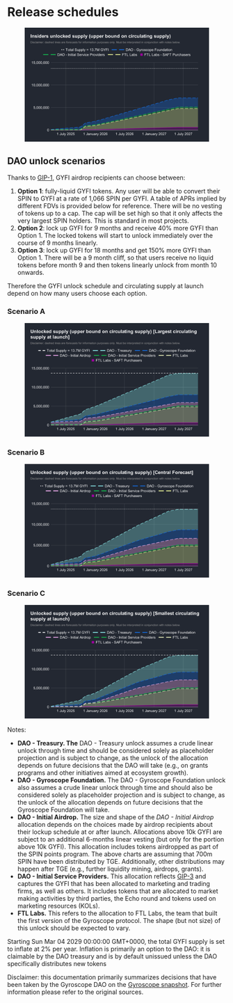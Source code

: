 # Release schedules

<figure><img src="../../.gitbook/assets/Insiders unlocked supply (upper bound on circulating supply).svg" alt=""><figcaption></figcaption></figure>

## DAO unlock scenarios

Thanks to [GIP-1](https://snapshot.box/#/s:gyrodao.eth/proposal/0xbd52d92a6972cd565abb24c79de9f5296258e1dc47374025966e8438c9ac11ce), GYFI airdrop recipients can choose between:

1. **Option 1**: fully-liquid GYFI tokens. Any user will be able to convert their SPIN to GYFI at a rate of 1,066 SPIN per GYFI. A table of APRs implied by different FDVs is provided below for reference. There will be no vesting of tokens up to a cap. The cap will be set high so that it only affects the very largest SPIN holders. This is standard in most projects.
2. **Option 2**: lock up GYFI for 9 months and receive 40% more GYFI than Option 1. The locked tokens will start to unlock immediately over the course of 9 months linearly.
3. **Option 3**: lock up GYFI for 18 months and get 150% more GYFI than Option 1. There will be a 9 month cliff, so that users receive no liquid tokens before month 9 and then tokens linearly unlock from month 10 onwards.

Therefore the GYFI unlock schedule and circulating supply at launch depend on how many users choose each option.&#x20;



### Scenario A

<figure><img src="../../.gitbook/assets/Unlocked supply (upper bound on circulating supply) [Largest circulating supply at launch] (2).svg" alt=""><figcaption></figcaption></figure>

### Scenario B

<figure><img src="../../.gitbook/assets/Unlocked supply (upper bound on circulating supply) [Central Forecast] (3).svg" alt=""><figcaption></figcaption></figure>

### Scenario C

<figure><img src="../../.gitbook/assets/Unlocked supply (upper bound on circulating supply) [Smallest circulating supply at launch) (2).svg" alt=""><figcaption></figcaption></figure>

Notes:

* **DAO - Treasury. The** DAO - Treasury unlock assumes a crude linear unlock through time and should be considered solely as placeholder projection and is subject to change, as the unlock of the allocation depends on future decisions that the DAO will take (e.g., on grants programs and other initiatives aimed at ecosystem growth).&#x20;
* **DAO - Gyroscope Foundation.** The DAO - Gyroscope Foundation unlock also assumes a crude linear unlock through time and should also be considered solely as placeholder projection and is subject to change, as the unlock of the allocation depends on future decisions that the Gyroscope Foundation will take.
* **DAO - Initial Airdrop.** The size and shape of the _DAO - Initial Airdrop_ allocation depends on the choices made by airdrop recipients about their lockup schedule at or after launch.  Allocations above 10k GYFI are subject to an additional 6-months linear vesting (but only for the portion above 10k GYFI). This allocation includes tokens airdropped as part of the SPIN points program. The above charts are assuming that 700m SPIN have been distributed by TGE. Additionally, other distributions may happen after TGE (e.g., further liquidity mining, airdrops, grants).&#x20;
* **DAO - Initial Service Providers.** This allocation reflects [GIP-3](https://snapshot.box/#/s:gyrodao.eth/proposal/0xf47755bd150414d540c6cb16f4a1e2e43097b72b09ebccc7113be8a128e4e5cc) and captures the GYFI that has been allocated to marketing and trading firms, as well as others. It includes tokens that are allocated to market making activities by third parties, the Echo round and tokens used on marketing resources (KOLs).&#x20;
* **FTL Labs.** This refers to the allocation to FTL Labs, the team that built the first version of the Gyroscope protocol. The shape (but not size) of this unlock should be expected to vary.

Starting Sun Mar 04 2029 00:00:00 GMT+0000, the total GYFI supply is set to inflate at 2% per year. Inflation is primarily an option to the DAO: it is claimable by the DAO treasury and is by default unissued unless the DAO specifically distributes new tokens

Disclaimer: this documentation primarily summarizes decisions that have been taken by the Gyroscope DAO on the [Gyroscope snapshot](https://snapshot.org/#/s:gyrodao.eth). For further information please refer to the original sources.

